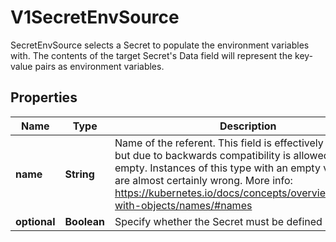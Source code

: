 

# V1SecretEnvSource

SecretEnvSource selects a Secret to populate the environment variables with.  The contents of the target Secret's Data field will represent the key-value pairs as environment variables.

## Properties

| Name | Type | Description | Notes |
|------------ | ------------- | ------------- | -------------|
|**name** | **String** | Name of the referent. This field is effectively required, but due to backwards compatibility is allowed to be empty. Instances of this type with an empty value here are almost certainly wrong. More info: https://kubernetes.io/docs/concepts/overview/working-with-objects/names/#names |  [optional] |
|**optional** | **Boolean** | Specify whether the Secret must be defined |  [optional] |



